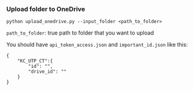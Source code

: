 ### Upload folder to OneDrive
```
python upload_onedrive.py --input_folder <path_to_folder>
```

`path_to_folder`: true path to folder that you want to upload

You should have `api_token_access.json` and `important_id.json` like this:
```
{
    "KC_UTP_CT":{
        "id": "",
        "drive_id": ""
    }
}
```
